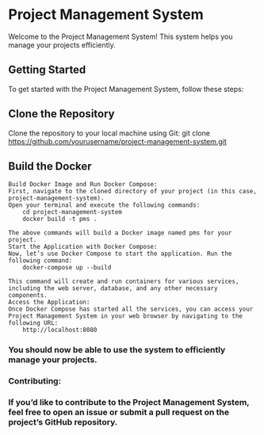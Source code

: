 # Project Management System

Welcome to the Project Management System! This system helps you manage your projects efficiently.

## Getting Started

To get started with the Project Management System, follow these steps:

## Clone the Repository
   Clone the repository to your local machine using Git:
   git clone https://github.com/yourusername/project-management-system.git

## Build the Docker
    Build Docker Image and Run Docker Compose:
    First, navigate to the cloned directory of your project (in this case, project-management-system).
    Open your terminal and execute the following commands:
        cd project-management-system
        docker build -t pms .

    The above commands will build a Docker image named pms for your project.
    Start the Application with Docker Compose:
    Now, let’s use Docker Compose to start the application. Run the following command:
        docker-compose up --build

    This command will create and run containers for various services, including the web server, database, and any other necessary components.
    Access the Application:
    Once Docker Compose has started all the services, you can access your Project Management System in your web browser by navigating to the following URL:
        http://localhost:8080

### You should now be able to use the system to efficiently manage your projects.
### Contributing:
### If you’d like to contribute to the Project Management System, feel free to open an issue or submit a pull request on the project’s GitHub repository.